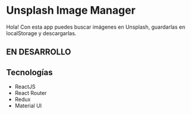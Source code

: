 # Unsplash Image Manager
Hola! Con esta app puedes buscar imágenes en Unsplash, guardarlas en localStorage y descargarlas.

## EN DESARROLLO

## Tecnologías
* ReactJS
* React Router
* Redux
* Material UI